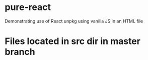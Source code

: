 # pure-react
Demonstrating use of React unpkg using vanilla JS in an HTML file

# Files located in src dir in master branch
